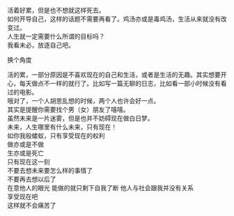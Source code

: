 活着好累，但是也不想就这样死去。  
如何开导自己，这样的话题不需要再看了。鸡汤亦或是毒鸡汤，生活从来就没有改变过。  
人生就一定需要什么所谓的目标吗？  
我看未必，放逐自己吧。  

换个角度

活的累，一部分原因是不喜欢现在的自己和生活，或者是生活的无趣。其实想要开心，每天做点不一样的就行了。比如写一篇无聊的日志，比如看一部小时候没有看过的电影。  
哦对了，一个人胡思乱想的时候，两个人也许会好一点。  
其实是提醒你需要找个男（女）朋友了嘻嘻。  
虽然未来是一片迷雾，但是也并不妨碍现在做白日梦。  
未来，人生哪里有什么未来，只有现在！  
如你我般蝼蚁，只有享受现在的权利  
做亦或是不做  
生亦或是死亡  
只有现在这一刻  
不要去想未来要怎么样的事情了  
不要再去想以后了  
在意他人的眼光
能做的就只剩下自我了断
他人与社会跟我并没有关系  
享受现在吧  
这样就不会痛苦了

